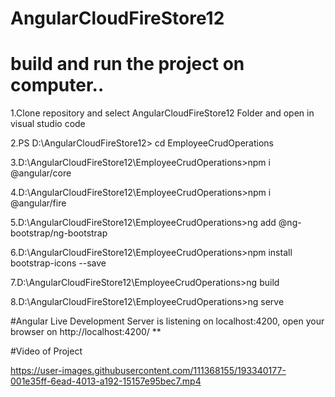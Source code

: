 # AngularCloudFireStore12

# build and run the project on  computer..

1.Clone repository and select AngularCloudFireStore12 Folder and open in visual studio code

2.PS D:\AngularCloudFireStore12> cd EmployeeCrudOperations  

3.D:\AngularCloudFireStore12\EmployeeCrudOperations>npm i @angular/core

4.D:\AngularCloudFireStore12\EmployeeCrudOperations>npm i @angular/fire

5.D:\AngularCloudFireStore12\EmployeeCrudOperations>ng add @ng-bootstrap/ng-bootstrap

6.D:\AngularCloudFireStore12\EmployeeCrudOperations>npm install bootstrap-icons --save

7.D:\AngularCloudFireStore12\EmployeeCrudOperations>ng build

8.D:\AngularCloudFireStore12\EmployeeCrudOperations>ng serve

#Angular Live Development Server is listening on localhost:4200, open your browser on http://localhost:4200/ **

#Video of Project

https://user-images.githubusercontent.com/111368155/193340177-001e35ff-6ead-4013-a192-15157e95bec7.mp4



